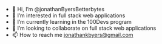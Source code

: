 - 👋 Hi, I’m @jonathanByersBetterbytes
- 👀 I’m interested in full stack web applications
- 🌱 I’m currently learning in the 100Devs program
- 💞️ I’m looking to collaborate on full stack web applications
- 📫 How to reach me jonathankbyers@gmail.com

<!---
jonathanByersBetterbytes/jonathanByersBetterbytes is a ✨ special ✨ repository because its `README.md` (this file) appears on your GitHub profile.
You can click the Preview link to take a look at your changes.
--->
